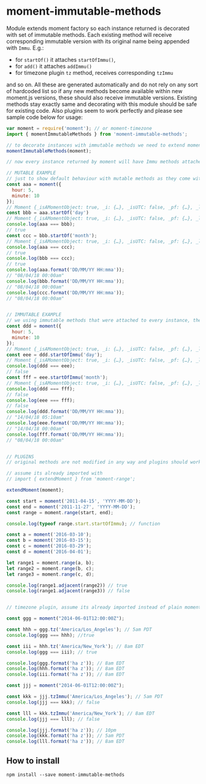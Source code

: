 # moment-immutable-methods

Module extends moment factory so each instance returned is decorated with set of immutable methods. Each existing method will receive corresponding immutable version with its original name being appended with `Immu`. E.g.:

- for `startOf()` it attaches `startOfImmu()`,
- for `add()` it attaches `addImmu()`
- for timezone plugin `tz` method, receives corresponding `tzImmu` 

and so on. All these are generated automatically and do not rely on any sort of hardcoded list so if any new methods become available within new moment.js versions, these should also receive immutable versions. 
Existing methods stay exactly same and decorating with this module should be safe for existing code. Also plugins seem to work perfectly and please see sample code below for usage:

```js
var moment = require('moment'); // or moment-timezone 
import { momentImmutableMethods } from 'moment-immutable-methods';

// to decorate instances with immutable methods we need to extend moment factory as below:
momentImmutableMethods(moment);

// now every instance returned by moment will have Immu methods attached.

// MUTABLE EXAMPLE
// just to show default behaviour with mutable methods as they come with moment by default. Immutable example is further down
const aaa = moment({
  hour: 5,
  minute: 10
});
// Moment {_isAMomentObject: true, _i: {…}, _isUTC: false, _pf: {…}, _locale: Locale, …}
const bbb = aaa.startOf('day')
// Moment {_isAMomentObject: true, _i: {…}, _isUTC: false, _pf: {…}, _locale: Locale, …}
console.log(aaa === bbb);
// true
const ccc = bbb.startOf('month');
// Moment {_isAMomentObject: true, _i: {…}, _isUTC: false, _pf: {…}, _locale: Locale, …}
console.log(aaa === ccc);
// true
console.log(bbb === ccc);
// true
console.log(aaa.format('DD/MM/YY HH:mma'));
// "08/04/18 00:00am"
console.log(bbb.format('DD/MM/YY HH:mma'));
// "08/04/18 00:00am"
console.log(ccc.format('DD/MM/YY HH:mma'));
// "08/04/18 00:00am"


// IMMUTABLE EXAMPLE
// we using immutable methods that were attached to every instance, these have Immu appended to original name
const ddd = moment({
  hour: 5,
  minute: 10
});
// Moment {_isAMomentObject: true, _i: {…}, _isUTC: false, _pf: {…}, _locale: Locale, …}
const eee = ddd.startOfImmu('day');
// Moment {_isAMomentObject: true, _i: {…}, _isUTC: false, _pf: {…}, _locale: Locale, …}
console.log(ddd === eee);
// false
const fff = eee.startOfImmu('month');
// Moment {_isAMomentObject: true, _i: {…}, _isUTC: false, _pf: {…}, _locale: Locale, …}
console.log(ddd === fff);
// false
console.log(eee === fff);
// false
console.log(ddd.format('DD/MM/YY HH:mma'));
// "14/04/18 05:10am"
console.log(eee.format('DD/MM/YY HH:mma'));
// "14/04/18 00:00am"
console.log(fff.format('DD/MM/YY HH:mma'));
// "08/04/18 00:00am"


// PLUGINS
// original methods are not modified in any way and plugins should work as expected. If plugin returns moment, this also should have immutable methods attached automatically. Below example is using moment-range plugin 

// assume its already imported with
// import { extendMoment } from 'moment-range'; 

extendMoment(moment);

const start = moment('2011-04-15', 'YYYY-MM-DD');
const end = moment('2011-11-27', 'YYYY-MM-DD');
const range = moment.range(start, end);

console.log(typeof range.start.startOfImmu); // function

const a = moment('2016-03-10');
const b = moment('2016-03-15');
const c = moment('2016-03-29');
const d = moment('2016-04-01');

let range1 = moment.range(a, b);
let range2 = moment.range(b, c);
let range3 = moment.range(c, d);

console.log(range1.adjacent(range2)) // true
console.log(range1.adjacent(range3)) // false


// timezone plugin, assume its already imported instead of plain moment

const ggg = moment("2014-06-01T12:00:00Z");

const hhh = ggg.tz('America/Los_Angeles'); // 5am PDT
console.log(ggg === hhh); //true

const iii = hhh.tz('America/New_York'); // 8am EDT
console.log(ggg === iii); // true

console.log(ggg.format('ha z')); // 8am EDT
console.log(hhh.format('ha z')); // 8am EDT
console.log(iii.format('ha z')); // 8am EDT

const jjj = moment("2014-06-01T12:00:00Z");

const kkk = jjj.tzImmu('America/Los_Angeles'); // 5am PDT
console.log(jjj === kkk); // false

const lll = kkk.tzImmu('America/New_York'); // 8am EDT
console.log(jjj === lll); // false

console.log(jjj.format('ha z')); // 10pm
console.log(kkk.format('ha z')); // 5am PDT
console.log(lll.format('ha z')); // 8am EDT
```


## How to install
```
npm install --save moment-immutable-methods
```